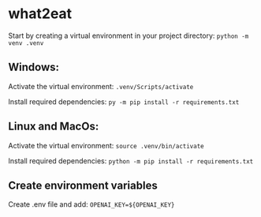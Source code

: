 # what2eat

Start by creating a virtual environment in your project directory:
`python -m venv .venv`

## Windows:

Activate the virtual environment:
`.venv/Scripts/activate`

Install required dependencies:
`py -m pip install -r requirements.txt`

## Linux and MacOs:

Activate the virtual environment:
`source .venv/bin/activate`

Install required dependencies:
`python -m pip install -r requirements.txt`

## Create environment variables

Create .env file and add:
`OPENAI_KEY=${OPENAI_KEY}`
